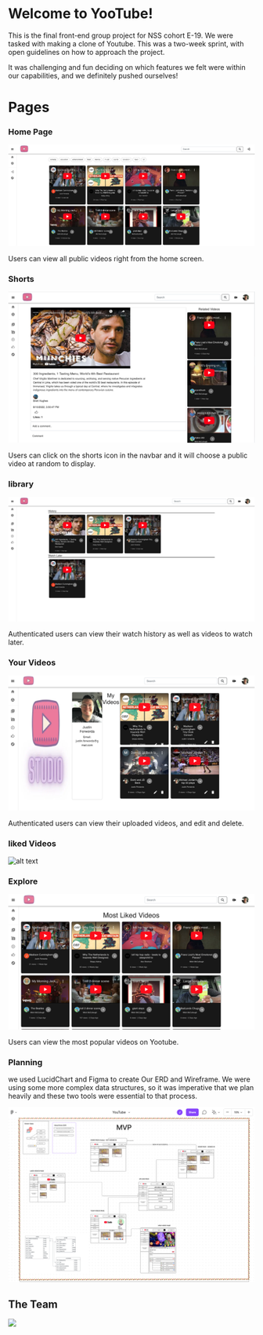 # Welcome to YooTube!

This is the final front-end group project for NSS cohort E-19. We were tasked with making a clone of Youtube. This was a two-week sprint, with open guidelines on how to approach the project. 

It was challenging and fun deciding on which features we felt were within our capabilities, and we definitely pushed ourselves!

# Pages


### Home Page

![alt text](/public/Screen%20Shot%202022-08-11%20at%208.17.36%20PM.png)

Users can view all public videos right from the home screen.


### Shorts

![alt text](/public/Screen%20Shot%202022-08-11%20at%208.25.23%20PM.png)

Users can click on the shorts icon in the navbar and it will choose a public video at random to display.


### library 

![alt text](/public/Screen%20Shot%202022-08-11%20at%208.30.34%20PM.png)

Authenticated users can view their watch history as well as videos to watch later.


### Your Videos

![alt text](/public/Screen%20Shot%202022-08-13%20at%208.51.16%20AM.png)

Authenticated users can view their uploaded videos, and edit and delete.


### liked Videos

![alt text]()



### Explore

![alt text](/public/Screen%20Shot%202022-08-13%20at%208.54.53%20AM.png)

Users can view the most popular videos on Yootube.



### Planning

we used LucidChart and Figma to create Our ERD and Wireframe. We were using some more complex data structures, so it was imperative that we plan heavily and these two tools were essential to that process.

![alt text](/public/Screen%20Shot%202022-08-13%20at%208.57.07%20AM.png)


## The Team

<a href="https://github.com/nss-evening-cohort-19/YooTube/graphs/contributors">
  <img src="https://contrib.rocks/image?repo=nss-evening-cohort-19/YooTube" />
</a>
